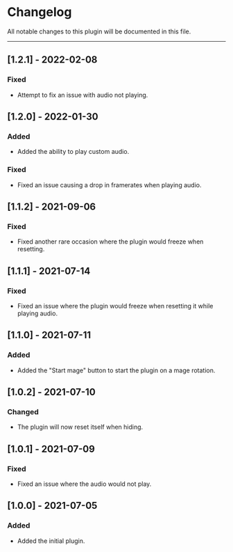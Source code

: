 # Changelog
All notable changes to this plugin will be documented in this file.

----------------------------------------------------------------------
## [1.2.1] - 2022-02-08
### Fixed
- Attempt to fix an issue with audio not playing.

## [1.2.0] - 2022-01-30
### Added
- Added the ability to play custom audio.
### Fixed
- Fixed an issue causing a drop in framerates when playing audio.

## [1.1.2] - 2021-09-06
### Fixed
- Fixed another rare occasion where the plugin would freeze when resetting.

## [1.1.1] - 2021-07-14
### Fixed
- Fixed an issue where the plugin would freeze when resetting it while playing audio.

## [1.1.0] - 2021-07-11
### Added
- Added the "Start mage" button to start the plugin on a mage rotation.

## [1.0.2] - 2021-07-10
### Changed
- The plugin will now reset itself when hiding.

## [1.0.1] - 2021-07-09
### Fixed
- Fixed an issue where the audio would not play.

## [1.0.0] - 2021-07-05
### Added
- Added the initial plugin.